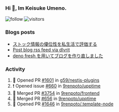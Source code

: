 ### Hi 👋, Im Keisuke Umeno.

<!--
**9renpoto/9renpoto** is a ✨ _special_ ✨ repository because its `README.md` (this file) appears on your GitHub profile.

Here are some ideas to get you started:

- 🔭 I’m currently working on ...
- 🌱 I’m currently learning ...
- 👯 I’m looking to collaborate on ...
- 🤔 I’m looking for help with ...
- 💬 Ask me about ...
- 📫 How to reach me: ...
- 😄 Pronouns: ...
- ⚡ Fun fact: ...
-->

![follow](https://img.shields.io/github/followers/9renpoto?label=Follow&style=social)
![visitors](https://komarev.com/ghpvc/?username=9renpoto&label=Profile%20views&color=0e75b6&style=flat)

### Blogs posts

<!-- BLOG-POST-LIST:START -->
- [ストック情報の優位性を私生活で評価する](https://9renpoto.dev/entry/2023/05/28/stock)
- [Post blog rss feed via dlvrit](https://9renpoto.dev/entry/2023/05/21/twitter-post)
- [deno fresh を用いてブログを作り直しました](https://9renpoto.dev/entry/2023/05/18/recreate_blog)
<!-- BLOG-POST-LIST:END -->

### Activity

<!--START_SECTION:activity-->
1. 💪 Opened PR [#1601](https://github.com/g59/nestjs-plugins/pull/1601) in [g59/nestjs-plugins](https://github.com/g59/nestjs-plugins)
2. ❗️ Opened issue [#660](https://github.com/9renpoto/upptime/issues/660) in [9renpoto/upptime](https://github.com/9renpoto/upptime)
3. 🎉 Merged PR [#3754](https://github.com/9renpoto/frontend/pull/3754) in [9renpoto/frontend](https://github.com/9renpoto/frontend)
4. 🎉 Merged PR [#656](https://github.com/9renpoto/upptime/pull/656) in [9renpoto/upptime](https://github.com/9renpoto/upptime)
5. 💪 Opened PR [#1646](https://github.com/9renpoto/.template-node/pull/1646) in [9renpoto/.template-node](https://github.com/9renpoto/.template-node)
<!--END_SECTION:activity-->

<!--START_SECTION:waka-->
<!--END_SECTION:waka-->
